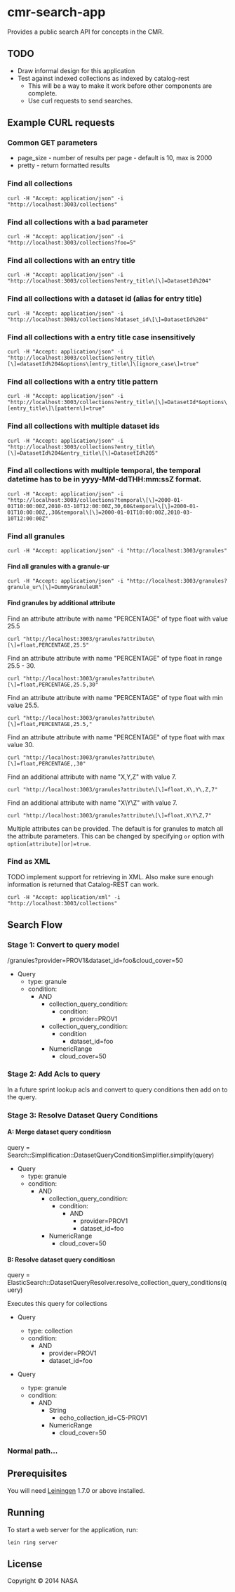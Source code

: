 # cmr-search-app

Provides a public search API for concepts in the CMR.

## TODO

  * Draw informal design for this application
  * Test against indexed collections as indexed by catalog-rest
    * This will be a way to make it work before other components are complete.
    * Use curl requests to send searches.


## Example CURL requests

### Common GET parameters

 * page_size - number of results per page - default is 10, max is 2000
 * pretty - return formatted results


### Find all collections
    curl -H "Accept: application/json" -i "http://localhost:3003/collections"

### Find all collections with a bad parameter
    curl -H "Accept: application/json" -i "http://localhost:3003/collections?foo=5"

### Find all collections with an entry title
    curl -H "Accept: application/json" -i "http://localhost:3003/collections?entry_title\[\]=DatasetId%204"

### Find all collections with a dataset id (alias for entry title)
    curl -H "Accept: application/json" -i "http://localhost:3003/collections?dataset_id\[\]=DatasetId%204"

### Find all collections with a entry title case insensitively
    curl -H "Accept: application/json" -i "http://localhost:3003/collections?entry_title\[\]=datasetId%204&options\[entry_title\]\[ignore_case\]=true"

### Find all collections with a entry title pattern
    curl -H "Accept: application/json" -i "http://localhost:3003/collections?entry_title\[\]=DatasetId*&options\[entry_title\]\[pattern\]=true"

### Find all collections with multiple dataset ids
    curl -H "Accept: application/json" -i "http://localhost:3003/collections?entry_title\[\]=DatasetId%204&entry_title\[\]=DatasetId%205"

### Find all collections with multiple temporal, the temporal datetime has to be in yyyy-MM-ddTHH:mm:ssZ format.
    curl -H "Accept: application/json" -i "http://localhost:3003/collections?temporal\[\]=2000-01-01T10:00:00Z,2010-03-10T12:00:00Z,30,60&temporal\[\]=2000-01-01T10:00:00Z,,30&temporal\[\]=2000-01-01T10:00:00Z,2010-03-10T12:00:00Z"

### Find all granules
    curl -H "Accept: application/json" -i "http://localhost:3003/granules"

#### Find all granules with a granule-ur
    curl -H "Accept: application/json" -i "http://localhost:3003/granules?granule_ur\[\]=DummyGranuleUR"

#### Find granules by additional attribute

Find an attribute attribute with name "PERCENTAGE" of type float with value 25.5

    curl "http://localhost:3003/granules?attribute\[\]=float,PERCENTAGE,25.5"

Find an attribute attribute with name "PERCENTAGE" of type float in range 25.5 - 30.

    curl "http://localhost:3003/granules?attribute\[\]=float,PERCENTAGE,25.5,30"

Find an attribute attribute with name "PERCENTAGE" of type float with min value 25.5.

    curl "http://localhost:3003/granules?attribute\[\]=float,PERCENTAGE,25.5,"

Find an attribute attribute with name "PERCENTAGE" of type float with max value 30.

    curl "http://localhost:3003/granules?attribute\[\]=float,PERCENTAGE,,30"

Find an additional attribute with name "X,Y,Z" with value 7.

    curl "http://localhost:3003/granules?attribute\[\]=float,X\,Y\,Z,7"

Find an additional attribute with name "X\Y\Z" with value 7.

    curl "http://localhost:3003/granules?attribute\[\]=float,X\Y\Z,7"

Multiple attributes can be provided. The default is for granules to match all the attribute parameters. This can be changed by specifying `or` option with `option[attribute][or]=true`.



### Find as XML
TODO implement support for retrieving in XML.
Also make sure enough information is returned that Catalog-REST can work.

    curl -H "Accept: application/xml" -i "http://localhost:3003/collections"


## Search Flow

### Stage 1: Convert to query model

/granules?provider=PROV1&dataset_id=foo&cloud_cover=50

  * Query
    * type: granule
    * condition:
      * AND
        * collection_query_condition:
          * condition:
            * provider=PROV1
        * collection_query_condition:
          * condition
            * dataset_id=foo
        * NumericRange
          * cloud_cover=50

### Stage 2: Add Acls to query


In a future sprint lookup acls and convert to query conditions then add on to the query.




### Stage 3: Resolve Dataset Query Conditions

#### A: Merge dataset query conditiosn

query = Search::Simplification::DatasetQueryConditionSimplifier.simplify(query)

  * Query
    * type: granule
    * condition:
      * AND
        * collection_query_condition:
          * condition:
            * AND
              * provider=PROV1
              * dataset_id=foo
        * NumericRange
          * cloud_cover=50

#### B: Resolve dataset query conditiosn

query = ElasticSearch::DatasetQueryResolver.resolve_collection_query_conditions(query)

Executes this query for collections
  * Query
    * type: collection
    * condition:
      * AND
        * provider=PROV1
        * dataset_id=foo

  * Query
    * type: granule
    * condition:
      * AND
        * String
          * echo_collection_id=C5-PROV1
        * NumericRange
          * cloud_cover=50


### Normal path...



## Prerequisites

You will need [Leiningen][1] 1.7.0 or above installed.

[1]: https://github.com/technomancy/leiningen

## Running

To start a web server for the application, run:

    lein ring server

## License

Copyright © 2014 NASA
